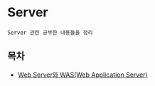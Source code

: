 # Server

`Server 관련 공부한 내용들을 정리`

## 목차

-  [Web Server와 WAS(Web Application Server)](https://github.com/youngho-j/TIL/blob/main/Server/WebServer_WAS.md)    
